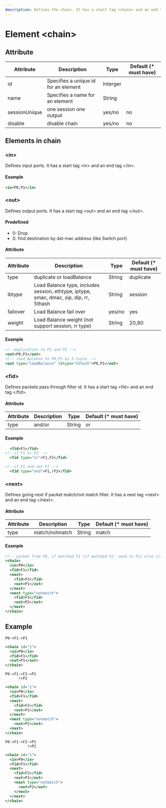 ```yaml
---
description: Defines the chain. It has a start tag <chain> and an end tag </chain>.
---
```


# Element \<chain>

## Attribute

| Attribute     | Description                          | Type     | Default (\* must have) |
| ------------- | ------------------------------------ | -------- | ---------------------- |
| id            | Specifies a unique id for an element | Interger |                        |
| name          | Specifies a name for an element      | String   |                        |
| sessionUnique | one session one output               | yes/no   | no                     |
| disable       | disable chain                        | yes/no   | no                     |

## Elements in chain

### \<in>

Defines input ports. It has a start tag \<in> and an end tag \</in>.

#### Example

```xml
<in>P0,P1</in>
```

### \<out>

Defines output ports. It has a start tag \<out> and an end tag \</out>.

#### Predefined

* 0: Drop
* S: find destination by dst-mac address (like Switch port)

#### Attribute

| Attribute | Description                                                                            | Type   | Default (\* must have) |
| --------- | -------------------------------------------------------------------------------------- | ------ | ---------------------- |
| type      | duplicate or loadBalance                                                               | String | duplicate              |
| lbtype    | Load Balance type, includes session, ethtype, iptype, smac, dmac, sip, dip, rr, 5thash | String | session                |
| failover  | Load Balance fail over                                                                 | yes/no | yes                    |
| weight    | Load Balance weight (not support session, rr type)                                     | String | 20,80                  |

#### Example

```xml
<!--duplication to P1 and P2 -->
<out>P0,P1</out>
<!-- load Balance to P0,P1 by 5-tuple -->
<out type="loadBalance" lbtype="5thash">P0,P1</out>
```

### \<fid>

Defines packets pass through filter id. It has a start tag \<fid> and an end tag \</fid>.

#### Attribute

| Attribute | Description | Type   | Default (\* must have) |
| --------- | ----------- | ------ | ---------------------- |
| type      | and/or      | String | or                     |

#### Example

```xml
  <fid>F1</fid>
<!--if F1 or F2 -->
  <fid type="or">F1,F2</fid>

<!--if F1 and not F2 -->
  <fid type="and">F1,!F2</fid>
```

### \<next>

Defines going next if packet match/not match filter. It has a next tag \<next> and an end tag \</next>.

#### Attribute

| Attribute | Description    | Type   | Default (\* must have) |
| --------- | -------------- | ------ | ---------------------- |
| type      | match/notmatch | String | match                  |

#### Example

```xml
<!-- packet from P0, if matched F1 (if matched F2, send to P1) else (if match F3, send to P2) -->
<chain>
  <in>P0</in> 
  <fid>F1</fid>
  <next>
    <fid>F2</fid>
    <out>P1</out>
  </next>
  <next type="notmatch">
    <fid>F3</fid>
    <out>P2</out>
  </next>
</chain>
```

## Example

```
P0->F1->P1        
```

```xml
<chain id="1">
  <in>P0</in>
  <fid>F1</fid>
  <out>P1</out>
</chain>
```

```
P0->F1->F2->P1
      !>P2
```

```xml
<chain id="1">
  <in>P0</in>
  <fid>F1</fid>
  <next>
    <fid>F2</fid>
    <out>P1</out> 
  </next>
  <next type="notmatch">
    <out>P2</out>
  <next>
</chain>
```

```
P0->F1->F2->P1
          !>P2
```

```xml
<chain id="1">
  <in>P0</in>
  <fid>F1</fid>
  <next>
    <fid>F2</fid>
    <out>P1</out>
    <next type="notmatch">
      <out>P2</out>
    </next>
  </next>
</chain>
```
